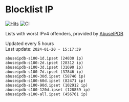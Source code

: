 # Blocklist IP

[![Hits](https://hits.seeyoufarm.com/api/count/incr/badge.svg?url=https%3A%2F%2Fgithub.com%2Fborestad%2Fblocklist-ip%2F&count_bg=%2379C83D&title_bg=%23555555&icon=&icon_color=%23E7E7E7&title=hits&edge_flat=false)](https://hits.seeyoufarm.com)  ![CI](https://img.shields.io/github/workflow/status/borestad/blocklist-ip/CI?style=flat-square)

Lists with worst IPv4 offenders, provided by [AbuseIPDB](https://www.abuseipdb.com/)

<!-- FOOTER-PLACEHOLDER -->
Updated every 5 hours<br>
Last update: `2024-01-20 - 15:17:39`
```
abuseipdb-s100-1d.ipset (24030 ip)
abuseipdb-s100-2d.ipset (28312 ip)
abuseipdb-s100-3d.ipset (31690 ip)
abuseipdb-s100-7d.ipset (37846 ip)
abuseipdb-s100-30d.ipset (58746 ip)
abuseipdb-s100-60d.ipset (82471 ip)
abuseipdb-s100-90d.ipset (102912 ip)
abuseipdb-s100-120d.ipset (128859 ip)
abuseipdb-s100-all.ipset (456761 ip)
```
